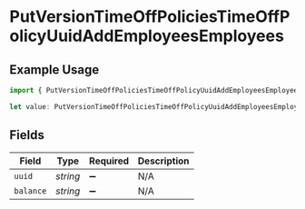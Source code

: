 # PutVersionTimeOffPoliciesTimeOffPolicyUuidAddEmployeesEmployees

## Example Usage

```typescript
import { PutVersionTimeOffPoliciesTimeOffPolicyUuidAddEmployeesEmployees } from "gusto-embedded/models/operations";

let value: PutVersionTimeOffPoliciesTimeOffPolicyUuidAddEmployeesEmployees = {};
```

## Fields

| Field              | Type               | Required           | Description        |
| ------------------ | ------------------ | ------------------ | ------------------ |
| `uuid`             | *string*           | :heavy_minus_sign: | N/A                |
| `balance`          | *string*           | :heavy_minus_sign: | N/A                |